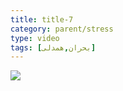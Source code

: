 ```yaml
---
title: title-7
category: parent/stress
type: video
tags: [بحران,همدلی]
---
```


[![](../../static/images/thinking-cover.webp)](../../static/videos/thinking.mp4)
